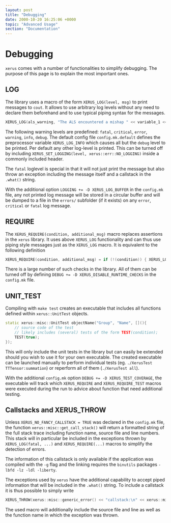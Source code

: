 ```yaml
---
layout: post
title: "Debugging"
date: 2000-10-20 16:25:06 +0000
topic: "Advanced Usage"
section: "Documentation"
---
```



# Debugging

`xerus` comes with a number of functionalities to simplify debugging. The purpose of this page is to explain the most important ones.

## LOG

The library uses a macro of the form `XERUS_LOG(level, msg)` to print messages to `cout`. It allows to use arbitrary log levels without any need to declare them beforehand
and to use typical piping syntax for the messages.
~~~.cpp
XERUS_LOG(als_warning, "The ALS encountered a mishap " << variable_1 << " <= " << variable_2);
~~~
The following warning levels are predefined: `fatal`, `critical`, `error`, `warning`, `info`, `debug`. The default config file `config.mk.default` defines the preprocessor
variable `XERUS_LOG_INFO` which causes all but the `debug` level to be printed. Per default any other log-level is printed. This can be turned off by including 
`XERUS_SET_LOGGING(level, xerus::err::NO_LOGGING)` inside a commonly included header.

The `fatal` loglevel is special in that it will not just print the message but also throw an exception including the message itself and a callstack in the `.what()` string.

With the additional option `LOGGING += -D XERUS_LOG_BUFFER` in the `config.mk` file, any not printed log message will be stored in a circular buffer and will be dumped to a file
in the `errors/` subfolder (if it exists) on any `error`, `critical` or `fatal` log message. 


## REQUIRE

The `XERUS_REQUIRE(condition, additional_msg)` macro replaces assertions in the `xerus` library. It uses above `XERUS_LOG` functionality and can thus use piping style messages just as the `XERUS_LOG`
macro. It is equivalent to the following definition
~~~.cpp
XERUS_REQUIRE(condition, additional_msg) = if (!(condition)) { XERUS_LOG(fatal, additional_msg); }
~~~
There is a large number of such checks in the library. All of them can be turned off by defining `DEBUG += -D XERUS_DISABLE_RUNTIME_CHECKS` in the `config.mk` file.


## UNIT_TEST

Compiling with `make test` creates an executable that includes all functions defined within `xerus::UnitTest` objects.
~~~.cpp
static xerus::misc::UnitTest objectName("Group", "Name", [](){
    // source code of the test
    // likely includes (several) tests of the form TEST(condition);
    TEST(true);
});
~~~
This will only include the 
unit tests in the library but can easily be extended should you wish to use it for your own executable. The created executable can be launched manually to perform individual
tests (eg. `./XerusTest TTTensor:summation`) or reperform all of them (`./XerusTest all`).

With the additional `config.mk` option `DEBUG += -D XERUS_TEST_COVERAGE`, the executable will track which `XERUS_REQUIRE` and `XERUS_REQUIRE_TEST` macros were executed during the run to advice 
about function that need additional testing.


## Callstacks and XERUS_THROW

Unless `XERUS_NO_FANCY_CALLSTACK = TRUE` was declared in the `config.mk` file, the function `xerus::misc::get_call_stack()` will return a formatted string of the full stack trace including function name,
source file and line numbers. This stack will in particular be included in the exceptions thrown by `XERUS_LOG(fatal, ...)` and `XERUS_REQUIRE(...)` macros to simplify the detection of errors.

The information of this callstack is only available if the application was compiled with the `-g` flag and the linking requires the `binutils` packages `-lbfd -lz -ldl -liberty`.

The exceptions used by `xerus` have the additional capability to accept piped information that will be included in the `.what()` string. To include a callstack it is thus possible to 
simply write
~~~.cpp
XERUS_THROW(xerus::misc::generic_error() << "callstack:\n" << xerus::misc::get_call_stack());
~~~
The used macro will additionally include the source file and line as well as the function name in which the exception was thrown.


